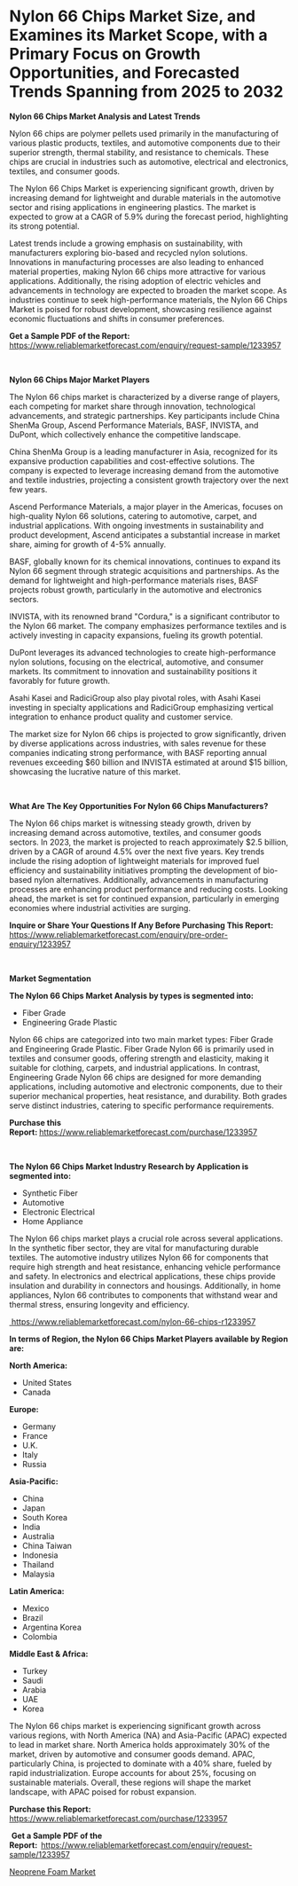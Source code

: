 <p><h1>Nylon 66 Chips Market Size, and Examines its Market Scope, with a Primary Focus on Growth Opportunities, and Forecasted Trends Spanning from 2025 to 2032</h1></p><p><strong>Nylon 66 Chips Market Analysis and Latest Trends</strong></p>
<p><p>Nylon 66 chips are polymer pellets used primarily in the manufacturing of various plastic products, textiles, and automotive components due to their superior strength, thermal stability, and resistance to chemicals. These chips are crucial in industries such as automotive, electrical and electronics, textiles, and consumer goods. </p><p>The Nylon 66 Chips Market is experiencing significant growth, driven by increasing demand for lightweight and durable materials in the automotive sector and rising applications in engineering plastics. The market is expected to grow at a CAGR of 5.9% during the forecast period, highlighting its strong potential. </p><p>Latest trends include a growing emphasis on sustainability, with manufacturers exploring bio-based and recycled nylon solutions. Innovations in manufacturing processes are also leading to enhanced material properties, making Nylon 66 chips more attractive for various applications. Additionally, the rising adoption of electric vehicles and advancements in technology are expected to broaden the market scope. As industries continue to seek high-performance materials, the Nylon 66 Chips Market is poised for robust development, showcasing resilience against economic fluctuations and shifts in consumer preferences.</p></p>
<p><strong>Get a Sample PDF of the Report:&nbsp;</strong> <a href="https://www.reliablemarketforecast.com/enquiry/request-sample/1233957?utm_campaign=3511&utm_medium=2&utm_source=Github&utm_content=ia&utm_term=01042025&utm_id=nylon-66-chips">https://www.reliablemarketforecast.com/enquiry/request-sample/1233957</a></p>
<p>&nbsp;</p>
<p><strong>Nylon 66 Chips Major Market Players</strong></p>
<p><p>The Nylon 66 chips market is characterized by a diverse range of players, each competing for market share through innovation, technological advancements, and strategic partnerships. Key participants include China ShenMa Group, Ascend Performance Materials, BASF, INVISTA, and DuPont, which collectively enhance the competitive landscape.</p><p>China ShenMa Group is a leading manufacturer in Asia, recognized for its expansive production capabilities and cost-effective solutions. The company is expected to leverage increasing demand from the automotive and textile industries, projecting a consistent growth trajectory over the next few years.</p><p>Ascend Performance Materials, a major player in the Americas, focuses on high-quality Nylon 66 solutions, catering to automotive, carpet, and industrial applications. With ongoing investments in sustainability and product development, Ascend anticipates a substantial increase in market share, aiming for growth of 4-5% annually.</p><p>BASF, globally known for its chemical innovations, continues to expand its Nylon 66 segment through strategic acquisitions and partnerships. As the demand for lightweight and high-performance materials rises, BASF projects robust growth, particularly in the automotive and electronics sectors.</p><p>INVISTA, with its renowned brand "Cordura," is a significant contributor to the Nylon 66 market. The company emphasizes performance textiles and is actively investing in capacity expansions, fueling its growth potential.</p><p>DuPont leverages its advanced technologies to create high-performance nylon solutions, focusing on the electrical, automotive, and consumer markets. Its commitment to innovation and sustainability positions it favorably for future growth.</p><p>Asahi Kasei and RadiciGroup also play pivotal roles, with Asahi Kasei investing in specialty applications and RadiciGroup emphasizing vertical integration to enhance product quality and customer service.</p><p>The market size for Nylon 66 chips is projected to grow significantly, driven by diverse applications across industries, with sales revenue for these companies indicating strong performance, with BASF reporting annual revenues exceeding $60 billion and INVISTA estimated at around $15 billion, showcasing the lucrative nature of this market.</p></p>
<p>&nbsp;</p>
<p><strong>What Are The Key Opportunities For Nylon 66 Chips Manufacturers?</strong></p>
<p><p>The Nylon 66 chips market is witnessing steady growth, driven by increasing demand across automotive, textiles, and consumer goods sectors. In 2023, the market is projected to reach approximately $2.5 billion, driven by a CAGR of around 4.5% over the next five years. Key trends include the rising adoption of lightweight materials for improved fuel efficiency and sustainability initiatives prompting the development of bio-based nylon alternatives. Additionally, advancements in manufacturing processes are enhancing product performance and reducing costs. Looking ahead, the market is set for continued expansion, particularly in emerging economies where industrial activities are surging.</p></p>
<p><strong>Inquire or Share Your Questions If Any Before Purchasing This Report:</strong> <a href="https://www.reliablemarketforecast.com/enquiry/pre-order-enquiry/1233957?utm_campaign=3511&utm_medium=2&utm_source=Github&utm_content=ia&utm_term=01042025&utm_id=nylon-66-chips">https://www.reliablemarketforecast.com/enquiry/pre-order-enquiry/1233957</a></p>
<p>&nbsp;</p>
<p><strong>Market Segmentation</strong></p>
<p><strong>The Nylon 66 Chips Market Analysis by types is segmented into:</strong></p>
<p><ul><li>Fiber Grade</li><li>Engineering Grade Plastic</li></ul></p>
<p><p>Nylon 66 chips are categorized into two main market types: Fiber Grade and Engineering Grade Plastic. Fiber Grade Nylon 66 is primarily used in textiles and consumer goods, offering strength and elasticity, making it suitable for clothing, carpets, and industrial applications. In contrast, Engineering Grade Nylon 66 chips are designed for more demanding applications, including automotive and electronic components, due to their superior mechanical properties, heat resistance, and durability. Both grades serve distinct industries, catering to specific performance requirements.</p></p>
<p><strong>Purchase this Report:&nbsp;</strong><a href="https://www.reliablemarketforecast.com/purchase/1233957?utm_campaign=3511&utm_medium=2&utm_source=Github&utm_content=ia&utm_term=01042025&utm_id=nylon-66-chips">https://www.reliablemarketforecast.com/purchase/1233957</a></p>
<p>&nbsp;</p>
<p><strong>The Nylon 66 Chips Market Industry Research by Application is segmented into:</strong></p>
<p><ul><li>Synthetic Fiber</li><li>Automotive</li><li>Electronic Electrical</li><li>Home Appliance</li></ul></p>
<p><p>The Nylon 66 chips market plays a crucial role across several applications. In the synthetic fiber sector, they are vital for manufacturing durable textiles. The automotive industry utilizes Nylon 66 for components that require high strength and heat resistance, enhancing vehicle performance and safety. In electronics and electrical applications, these chips provide insulation and durability in connectors and housings. Additionally, in home appliances, Nylon 66 contributes to components that withstand wear and thermal stress, ensuring longevity and efficiency.</p></p>
<p><a href="https://www.reliablemarketforecast.com/nylon-66-chips-r1233957?utm_campaign=3511&utm_medium=2&utm_source=Github&utm_content=ia&utm_term=01042025&utm_id=nylon-66-chips">&nbsp;https://www.reliablemarketforecast.com/nylon-66-chips-r1233957</a></p>
<p><strong>In terms of Region, the Nylon 66 Chips Market Players available by Region are:</strong></p>
<p>
    <p> <strong> North America: </strong>
        <ul>
            <li>United States</li>
            <li>Canada</li>
        </ul>
        </p> 
    <p> <strong> Europe: </strong>
        <ul>
            <li>Germany</li>
            <li>France</li>
            <li>U.K.</li>
            <li>Italy</li>
            <li>Russia</li>
        </ul>
        </p> 
    <p> <strong> Asia-Pacific: </strong>
        <ul>
            <li>China</li>
            <li>Japan</li>
            <li>South Korea</li>
            <li>India</li>
            <li>Australia</li>
            <li>China Taiwan</li>
            <li>Indonesia</li>
            <li>Thailand</li>
            <li>Malaysia</li>
        </ul>
        </p> 
    <p> <strong> Latin America: </strong>
        <ul>
            <li>Mexico</li>
            <li>Brazil</li>
            <li>Argentina Korea</li>
            <li>Colombia</li>
        </ul>
        </p> 
    <p> <strong> Middle East & Africa: </strong>
        <ul>
            <li>Turkey</li>
            <li>Saudi</li>
            <li>Arabia</li>
            <li>UAE</li>
            <li>Korea</li>
        </ul>
    </p>
    </p>
<p><p>The Nylon 66 chips market is experiencing significant growth across various regions, with North America (NA) and Asia-Pacific (APAC) expected to lead in market share. North America holds approximately 30% of the market, driven by automotive and consumer goods demand. APAC, particularly China, is projected to dominate with a 40% share, fueled by rapid industrialization. Europe accounts for about 25%, focusing on sustainable materials. Overall, these regions will shape the market landscape, with APAC poised for robust expansion.</p></p>
<p><strong>Purchase this Report: </strong><a href="https://www.reliablemarketforecast.com/purchase/1233957?utm_campaign=3511&utm_medium=2&utm_source=Github&utm_content=ia&utm_term=01042025&utm_id=nylon-66-chips">https://www.reliablemarketforecast.com/purchase/1233957</a></p>
<p>&nbsp;<strong>Get a Sample PDF of the Report:&nbsp;&nbsp;</strong><a href="https://www.reliablemarketforecast.com/enquiry/request-sample/1233957?utm_campaign=3511&utm_medium=2&utm_source=Github&utm_content=ia&utm_term=01042025&utm_id=nylon-66-chips">https://www.reliablemarketforecast.com/enquiry/request-sample/1233957</a></p>
<p><strong></strong></p>
<p><p><a href="https://github.com/beyeagamizjp/Market-Research-Report-List-1/blob/main/neoprene-foam-market.md?utm_campaign=3511&utm_medium=2&utm_source=Github&utm_content=ia&utm_term=01042025&utm_id=nylon-66-chips">Neoprene Foam Market</a></p></p>